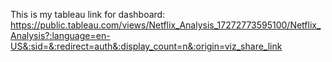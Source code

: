This is my tableau link for dashboard:
https://public.tableau.com/views/Netflix_Analysis_17272773595100/Netflix_Analysis?:language=en-US&:sid=&:redirect=auth&:display_count=n&:origin=viz_share_link
